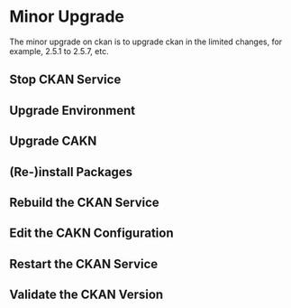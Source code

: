# Minor Upgrade

The minor upgrade on ckan is to upgrade ckan in the limited changes, for example, 2.5.1 to 2.5.7, etc.

## Stop CKAN Service


## Upgrade Environment


## Upgrade CAKN


## (Re-)install Packages


## Rebuild the CKAN Service


## Edit the CAKN Configuration


## Restart the CKAN Service



## Validate the CKAN Version